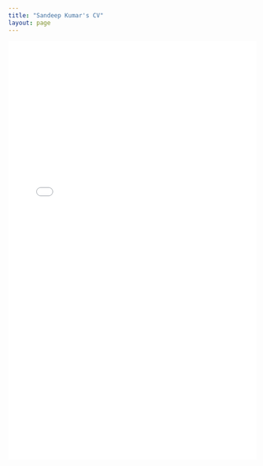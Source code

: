 ```yaml
---
title: "Sandeep Kumar's CV"
layout: page
---
```


<embed src="/sandeep_cv.pdf" width="100%" height="850px"/>
